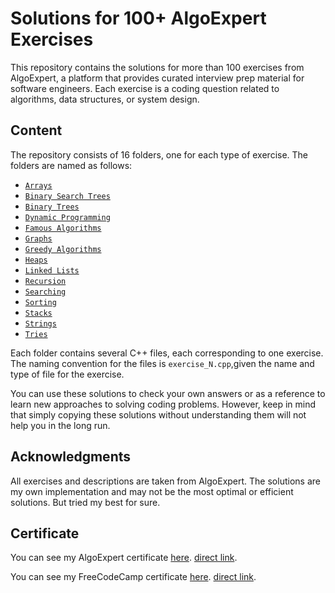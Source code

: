 # Solutions for 100+ AlgoExpert Exercises

This repository contains the solutions for more than 100 exercises from AlgoExpert, a platform that provides curated interview prep material for software engineers. Each exercise is a coding question related to algorithms, data structures, or system design.

## Content

The repository consists of 16 folders, one for each type of exercise. The folders are named as follows:

- [`Arrays`](https://github.com/JLopez662/Algo-Expert-Answers/tree/main/Arrays)
- [`Binary Search Trees`](https://github.com/JLopez662/Algo-Expert-Answers/tree/main/Binary%20Search%20Trees)
- [`Binary Trees`](https://github.com/JLopez662/Algo-Expert-Answers/tree/main/Binary%20Trees)
- [`Dynamic Programming`](https://github.com/JLopez662/Algo-Expert-Answers/tree/main/Dynamic%20Programming)
- [`Famous Algorithms`](https://github.com/JLopez662/Algo-Expert-Answers/tree/main/Famous%20Algorithms)
- [`Graphs`](https://github.com/JLopez662/Algo-Expert-Answers/tree/main/Graphs)
- [`Greedy Algorithms`](https://github.com/JLopez662/Algo-Expert-Answers/tree/main/Greedy%20Algorithms)
- [`Heaps`](https://github.com/JLopez662/Algo-Expert-Answers/tree/main/Heaps)
- [`Linked Lists`](https://github.com/JLopez662/Algo-Expert-Answers/tree/main/Linked%20Lists)
- [`Recursion`](https://github.com/JLopez662/Algo-Expert-Answers/tree/main/Recursion)
- [`Searching`](https://github.com/JLopez662/Algo-Expert-Answers/tree/main/Searching)
- [`Sorting`](https://github.com/JLopez662/Algo-Expert-Answers/tree/main/Sorting)
- [`Stacks`](https://github.com/JLopez662/Algo-Expert-Answers/tree/main/Stacks)
- [`Strings`](https://github.com/JLopez662/Algo-Expert-Answers/tree/main/Strings)
- [`Tries`](https://github.com/JLopez662/Algo-Expert-Answers/tree/main/Tries)

Each folder contains several C++ files, each corresponding to one exercise. The naming convention for the files is `exercise_N.cpp`,given the name and type of file for the exercise. 


You can use these solutions to check your own answers or as a reference to learn new approaches to solving coding problems. However, keep in mind that simply copying these solutions without understanding them will not help you in the long run.

## Acknowledgments

All exercises and descriptions are taken from AlgoExpert. The solutions are my own implementation and may not be the most optimal or efficient solutions.
But tried my best for sure.


## Certificate

You can see my AlgoExpert certificate [here](https://github.com/JLopez662/Algo-Expert-Answers/blob/main/AlgoExpert_Certificate.pdf).
[direct link](https://certificate.algoexpert.io/AE-0cd38d407d).

You can see my FreeCodeCamp certificate [here](https://github.com/JLopez662/Algo-Expert-Answers/blob/main/Javascript%20Algorithms%20and%20DS%20Certificate.pdf).
[direct link](https://www.freecodecamp.org/certification/JorgeZx/javascript-algorithms-and-data-structures).
